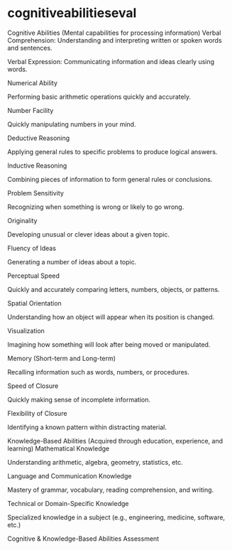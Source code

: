 # cognitiveabilitieseval
Cognitive Abilities (Mental capabilities for processing information)
Verbal Comprehension: Understanding and interpreting written or spoken words and sentences.

Verbal Expression: Communicating information and ideas clearly using words.

Numerical Ability

Performing basic arithmetic operations quickly and accurately.

Number Facility

Quickly manipulating numbers in your mind.

Deductive Reasoning

Applying general rules to specific problems to produce logical answers.

Inductive Reasoning

Combining pieces of information to form general rules or conclusions.

Problem Sensitivity

Recognizing when something is wrong or likely to go wrong.

Originality

Developing unusual or clever ideas about a given topic.

Fluency of Ideas

Generating a number of ideas about a topic.

Perceptual Speed

Quickly and accurately comparing letters, numbers, objects, or patterns.

Spatial Orientation

Understanding how an object will appear when its position is changed.

Visualization

Imagining how something will look after being moved or manipulated.

Memory (Short-term and Long-term)

Recalling information such as words, numbers, or procedures.

Speed of Closure

Quickly making sense of incomplete information.

Flexibility of Closure

Identifying a known pattern within distracting material.

Knowledge-Based Abilities (Acquired through education, experience, and learning)
Mathematical Knowledge

Understanding arithmetic, algebra, geometry, statistics, etc.

Language and Communication Knowledge

Mastery of grammar, vocabulary, reading comprehension, and writing.

Technical or Domain-Specific Knowledge

Specialized knowledge in a subject (e.g., engineering, medicine, software, etc.)


Cognitive &amp; Knowledge-Based Abilities Assessment
